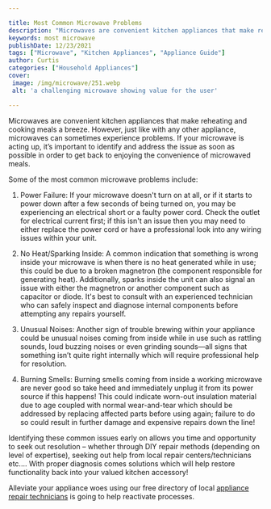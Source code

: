 ```yaml
---

title: Most Common Microwave Problems
description: "Microwaves are convenient kitchen appliances that make reheating and cooking meals a breeze. However, just like with any other app...you wont regret reading on"
keywords: most microwave
publishDate: 12/23/2021
tags: ["Microwave", "Kitchen Appliances", "Appliance Guide"]
author: Curtis
categories: ["Household Appliances"]
cover: 
 image: /img/microwave/251.webp
 alt: 'a challenging microwave showing value for the user'

---
```


Microwaves are convenient kitchen appliances that make reheating and cooking meals a breeze. However, just like with any other appliance, microwaves can sometimes experience problems. If your microwave is acting up, it’s important to identify and address the issue as soon as possible in order to get back to enjoying the convenience of microwaved meals.

Some of the most common microwave problems include: 

1) Power Failure: If your microwave doesn't turn on at all, or if it starts to power down after a few seconds of being turned on, you may be experiencing an electrical short or a faulty power cord. Check the outlet for electrical current first; if this isn't an issue then you may need to either replace the power cord or have a professional look into any wiring issues within your unit. 

2) No Heat/Sparking Inside: A common indication that something is wrong inside your microwave is when there is no heat generated while in use; this could be due to a broken magnetron (the component responsible for generating heat). Additionally, sparks inside the unit can also signal an issue with either the magnetron or another component such as capacitor or diode. It's best to consult with an experienced technician who can safely inspect and diagnose internal components before attempting any repairs yourself. 

3) Unusual Noises: Another sign of trouble brewing within your appliance could be unusual noises coming from inside while in use such as rattling sounds, loud buzzing noises or even grinding sounds—all signs that something isn’t quite right internally which will require professional help for resolution. 

4) Burning Smells: Burning smells coming from inside a working microwave are never good so take heed and immediately unplug it from its power source if this happens! This could indicate worn-out insulation material due to age coupled with normal wear-and-tear which should be addressed by replacing affected parts before using again; failure to do so could result in further damage and expensive repairs down the line! 

Identifying these common issues early on allows you time and opportunity to seek out resolution – whether through DIY repair methods (depending on level of expertise), seeking out help from local repair centers/technicians etc.... With proper diagnosis comes solutions which will help restore functionality back into your valued kitchen accessory!

Alleviate your appliance woes using our free directory of local <a href="/pages/appliance-repair-technicians/">appliance repair technicians</a> is going to help reactivate processes.